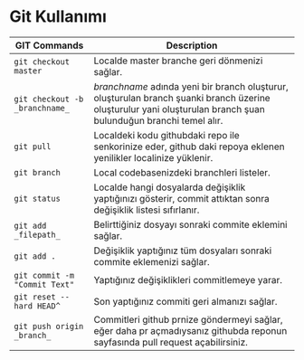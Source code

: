# Git Kullanımı

| GIT Commands                 | Description                                                                                                                                                     |
| ---------------------------- | --------------------------------------------------------------------------------------------------------------------------------------------------------------- |
|` git checkout master          `| Localde master branche geri dönmenizi sağlar.                                                                                                                   |
|` git checkout -b _branchname_ `| _branchname_ adında yeni bir branch oluşturur, oluşturulan branch şuanki branch üzerine oluşturulur yani oluşturulan branch şuan bulunduğun branchi temel alır. |
|` git pull                     `| Localdeki kodu githubdaki repo ile senkorinize eder, github daki repoya eklenen yenilikler localinize yüklenir.                                                 |
|` git branch                   `| Local codebasenizdeki branchleri listeler.                                                                                                                      |
|` git status                   `| Localde hangi dosyalarda değişiklik yaptığınızı gösterir, commit attıktan sonra değişiklik listesi sıfırlanır.                                                  |
|` git add _filepath_           `| Belirttiğiniz dosyayı sonraki commite eklemini sağlar.                                                                                                          |
|` git add .                    `| Değişiklik yaptığınız tüm dosyaları sonraki commite eklemenizi sağlar.                                                                                          |
|` git commit -m "Commit Text"  `| Yaptığınız değişiklikleri commitlemeye yarar.                                                                                                                   |
|` git reset --hard HEAD^       `| Son yaptığınız commiti geri almanızı sağlar.                                                                                                                    |
|` git push origin _branch_     `| Commitleri github prnize göndermeyi sağlar, eğer daha pr açmadıysanız githubda reponun sayfasında pull request açabilirsiniz.                                   |

